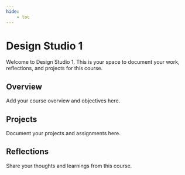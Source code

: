 ```yaml
---
hide:
    - toc
---
```


# Design Studio 1

Welcome to Design Studio 1. This is your space to document your work, reflections, and projects for this course.

## Overview

Add your course overview and objectives here.

## Projects

Document your projects and assignments here.

## Reflections

Share your thoughts and learnings from this course.
